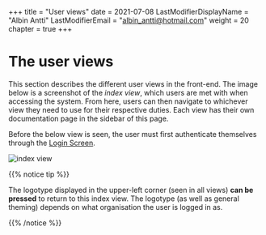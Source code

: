 +++
title = "User views"
date =  2021-07-08
LastModifierDisplayName = "Albin Antti"
LastModifierEmail = "albin_antti@hotmail.com"
weight = 20
chapter = true
+++

# The user views

This section describes the different user views in the front-end. The image below is a screenshot of the *index view*, which users are met with when accessing the system. From here, users can then navigate to whichever view they need to use for their respective duties. Each view has their own documentation page in the sidebar of this page.

Before the below view is seen, the user must first authenticate themselves through the [Login Screen](./login).

![index view](/images/ordsys/views/index.png)

{{% notice tip %}}

The logotype displayed in the upper-left corner (seen in all views) **can be pressed** to return to this index view. The logotype (as well as general theming) depends on what organisation the user is logged in as.

{{% /notice %}}

